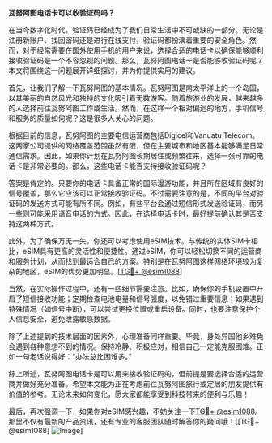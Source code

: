 **瓦努阿图电话卡可以收验证码吗？**

在当今数字化时代，验证码已经成为了我们日常生活中不可或缺的一部分。无论是注册新账户、找回密码还是进行在线支付，验证码都扮演着重要的安全角色。然而，对于经常需要在国外使用手机的用户来说，选择合适的电话卡以确保能够顺利接收验证码是一个不容忽视的问题。那么，瓦努阿图电话卡是否能够收验证码呢？本文将围绕这一问题展开详细探讨，并为你提供实用的建议。

首先，让我们了解一下瓦努阿图的基本情况。瓦努阿图是南太平洋上的一个岛国，以其美丽的自然风光和独特的文化吸引着无数游客。随着旅游业的发展，越来越多的人选择前往瓦努阿图工作或生活。然而，在这样一个相对偏远的地方，手机信号和服务的质量如何呢？这是很多人关心的问题。

根据目前的信息，瓦努阿图的主要电信运营商包括Digicel和Vanuatu Telecom。这两家公司提供的网络覆盖范围虽然有限，但在主要城市和地区基本能够满足日常通信需求。因此，如果你计划在瓦努阿图长期居住或频繁往来，选择一张可靠的电话卡是非常必要的。那么，这些电话卡能否支持接收验证码呢？

答案是肯定的。只要你的电话卡具备正常的国际漫游功能，并且所在区域有良好的信号覆盖，那么它应该可以正常接收验证码。不过需要注意的是，不同的平台对验证码的发送方式可能有所不同。例如，有些平台会通过短信形式发送验证码，而另一些则可能采用语音电话的方式。因此，在选择电话卡时，最好提前确认其是否支持这两种方式。

此外，为了确保万无一失，你还可以考虑使用eSIM技术。与传统的实体SIM卡相比，eSIM具有更高的灵活性和便捷性。通过eSIM，你可以轻松切换不同的运营商和服务计划，从而找到最适合自己的方案。特别是在瓦努阿图这样网络环境较为复杂的地区，eSIM的优势更加明显。[[TG💪+ @esim1088](https://t.me/s/esim1088)]

当然，在实际操作过程中，还有一些细节需要注意。比如，确保你的手机设置中开启了短信接收功能；定期检查电池电量和信号强度，以免错过重要信息；如果遇到特殊情况（如信号中断），可以尝试更换位置或重启设备。同时，也要注意保护个人信息安全，避免泄露敏感数据。

除了上述提到的技术层面的因素外，心理准备同样重要。毕竟，身处异国他乡难免会遇到各种意想不到的情况。保持冷静、积极应对，相信自己一定能克服困难。正如一句老话说得好：“办法总比困难多。”

综上所述，瓦努阿图电话卡是可以用来接收验证码的，但前提是要选择合适的运营商并做好充分准备。希望本文能为正在考虑前往瓦努阿图旅行或定居的朋友提供有价值的参考。无论未来如何变化，愿大家都能享受到科技带来的便利与乐趣！

最后，再次强调一下，如果你对eSIM感兴趣，不妨关注一下[TG💪+ @esim1088](https://t.me/s/esim1088)。那里不仅有最新的产品资讯，还有专业的客服团队随时解答你的疑问哦！[[TG💪+ @esim1088] ![Image](https://i.postimg.cc/4NQfJmqS/Snipaste-2025-05-13-00-14-12.png)]